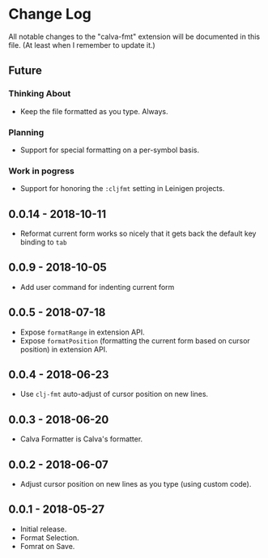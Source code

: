 # Change Log
All notable changes to the "calva-fmt" extension will be documented in this file. (At least when I remember to update it.)

## Future

### Thinking About
- Keep the file formatted as you type. Always.

### Planning
- Support for special formatting on a per-symbol basis.

### Work in pogress
- Support for honoring the `:cljfmt` setting in Leinigen projects.

## 0.0.14 - 2018-10-11
- Reformat current form works so nicely that it gets back the default key binding to `tab`

## 0.0.9 - 2018-10-05
- Add user command for indenting current form

## 0.0.5 - 2018-07-18
- Expose `formatRange` in extension API.
- Expose `formatPosition` (formatting the current form based on cursor position) in extension API.

## 0.0.4 - 2018-06-23
- Use `clj-fmt` auto-adjust of cursor position on new lines.

## 0.0.3 - 2018-06-20
- Calva Formatter is Calva's formatter.

## 0.0.2 - 2018-06-07
- Adjust cursor position on new lines as you type (using custom code).

## 0.0.1 - 2018-05-27
- Initial release.
- Format Selection.
- Fomrat on Save.